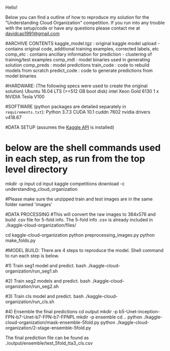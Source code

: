 Hello!

Below you can find a outline of how to reproduce my solution for the "Understanding Cloud Organization" competition.
If you run into any trouble with the setup/code or have any questions please contact me at davidcao1991@gmail.com

#ARCHIVE CONTENTS
kaggle_model.tgz          : original kaggle model upload - contains original code, additional training examples, corrected labels, etc
comp_etc                     : contains ancillary information for prediction - clustering of training/test examples
comp_mdl                     : model binaries used in generating solution
comp_preds                   : model predictions
train_code                  : code to rebuild models from scratch
predict_code                : code to generate predictions from model binaries

#HARDWARE: (The following specs were used to create the original solution)
Ubuntu 16.04 LTS (>=512 GB boot disk)
intel Xeon Gold 6130
1 x NVIDIA Tesla V100

#SOFTWARE (python packages are detailed separately in `requirements.txt`):
Python 3.7.3
CUDA 10.1
cuddn 7602
nvidia drivers v418.67

#DATA SETUP (assumes the [Kaggle API](https://github.com/Kaggle/kaggle-api) is installed)
# below are the shell commands used in each step, as run from the top level directory
mkdir -p input
cd input
kaggle competitions download -c understanding_cloud_organization

#Please make sure the unzipped train and test images are in the same folder named 'images'

#DATA PROCESSING
#This will convert the raw images to 384x576 and build .csv file for 5-fold info. The 5-fold info .csv is already included in ./kaggle-cloud-organization/files/

cd kaggle-cloud-organization
python preprocessing_images.py
python make_folds.py

#MODEL BUILD: There are 4 steps to reproduce the model. Shell command to run each step is below.

#1) Train seg1 model and predict.
bash ./kaggle-cloud-organization/run_seg1.sh

#2) Train seg2 models and predict.
bash ./kaggle-cloud-organization/run_seg2.sh

#3) Train cls model and predict.
bash ./kaggle-cloud-organization/run_cls.sh

#4) Ensemble the final predictions
cd output
mkdir -p b5-Unet-inception-FPN-b7-Unet-b7-FPN-b7-FPNPL
mkdir -p ensemble
cd ..
python ./kaggle-cloud-organization/mask-ensemble-5fold.py
python ./kaggle-cloud-organization/2-stage-ensemble-5fold.py

The final prediction file can be found as ./output/ensemble/test_5fold_tta3_cls.csv
